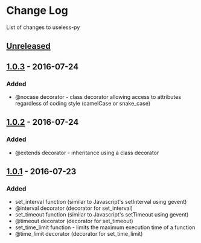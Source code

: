 # Change Log
List of changes to useless-py

## [Unreleased]

## [1.0.3] - 2016-07-24
### Added
- @nocase decorator - class decorator allowing access to attributes regardless of coding style (camelCase or snake_case)

## [1.0.2] - 2016-07-24
### Added
- @extends decorator - inheritance using a class decorator

## [1.0.1] - 2016-07-23
### Added
- set_interval function (similar to Javascript's setInterval using gevent)
- @interval decorator (decorator for set_interval)
- set_timeout function (similar to Javascript's setTimeout using gevent)
- @timeout decorator (decorator for set_timeout)
- set_time_limit function - limits the maximum execution time of a function
- @time_limit decorator (decorator for set_time_limit)

[Unreleased]: https://github.com/Code-ReaQtor/useless-py/compare/v1.0.3...master
[1.0.3]: https://github.com/Code-ReaQtor/useless-py/releases/tag/1.0.3
[1.0.2]: https://github.com/Code-ReaQtor/useless-py/releases/tag/1.0.2
[1.0.1]: https://github.com/Code-ReaQtor/useless-py/releases/tag/1.0.1